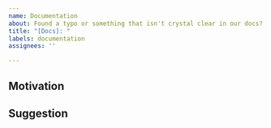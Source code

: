 ```yaml
---
name: Documentation
about: Found a typo or something that isn't crystal clear in our docs?
title: "[Docs]: "
labels: documentation
assignees: ''

---
```


<!-- Thanks for taking the time to open an issue and help us make Jekyll better! -->

## Motivation

<!-- Why should we update our docs? -->



## Suggestion

<!-- What should we do instead? -->



<!-- Thanks for taking the time to open an issue and help us make Jekyll better! -->
